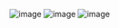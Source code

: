 
![image](https://github.com/balasubramaniyand/travecorenode.js/assets/132192864/6ed0f1e8-5b9a-488c-9d27-55cae16c8f56)
![image](https://github.com/balasubramaniyand/travecorenode.js/assets/132192864/7d6dec07-e930-493a-b2b6-097e4f733140)
![image](https://github.com/balasubramaniyand/travecorenode.js/assets/132192864/fbb202ca-ec8f-4141-9bd9-a2c6b502f918)
